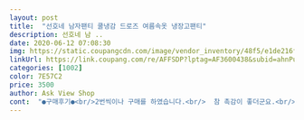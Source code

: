 ```yaml
---
layout: post 
title:  "선호네 남자팬티 쿨냉감 드로즈 여름속옷 냉장고팬티" 
description: 선호네 남 ..
date: 2020-06-12 07:08:30 
img: https://static.coupangcdn.com/image/vendor_inventory/48f5/e1de216f9aba7ca6a5af8eb484e0e33e0019011781a02cb1911b3ee87e99.jpg 
linkUrl: https://link.coupang.com/re/AFFSDP?lptag=AF3600438&subid=ahnPublicAsk&pageKey=284876705&itemId=903984804&vendorItemId=5265072574&traceid=V0-113-2048cc1c6ffac34a 
categories: [1002] 
color: 7E57C2 
price: 3500 
author: Ask View Shop 
cont:  "●구매후기●<br/>2번씩이나 구매를 하였습니다.<br/>  참 촉감이 좋더군요.<br/> .<br/> .<br/> .<br/> .<br/><br/>3개 구매 후 2주 후기<br/>구매전 이 글을 꼭 읽어주세요!!!!!<br/>그래서 한가지 이랫으면 좋겠다는 생각이 듭니다.<br/><br/>그런데 입어보니 다 좋은데  소변을 보고나면  아주 적은 잔뇨가 그대로 묻어나서 영 찝찝합니다.<br/><br/>기본적으로 2XL부터가 100이라고 생각하시면 될거같아요<br/>단점은 사이즈가 매우 작습니다<br/>보통 스판 드로즈 팬티에도 소변부분에는 한겹더 대주고 있음을  참고해주십시요.<br/> .<br/> .<br/>  .<br/><br/>소변보는 부분을 한겹더 대주면 참 좋겠는데 디자이너하시는 분이 거기까지는 생각을 못하셨나봅니다.<br/><br/>소재 <br/> - 아주 부드러운 쿨토시느낌<br/>오리궁댕이라 시th루<br/>오리궁댕이라면 더 큰걸 입으시는걸 추천 드립이다<br/>올 여름은 이 속옷으로!!<br/>이 속옷은 매우 가벼워서 안입은 듯한 착용감을 줍니다.<br/><br/>잘 만들었음 아무튼 싸고 괜찮아요<br/>저는 175cm, 허리 30이고 XL를 구매했는데 90사이즈같은 느낌입니다.<br/><br/>저는 이 속옷을 입기전에는 유니XX에서 유사한 속옷을 입었습니다.<br/><br/>저도 95를 주문하였다가 너무 끼어서  다시 100을 주문하였답니다.<br/>  다음에는 105를 주문할 생각입니다.<br/><br/>착용감 <br/> - 물기 있는 상태에서 입으면 물묻은 부위 클로킹 상태<br/>착용감은  아주 좋습니다.<br/> ^^ 사이즈는  한치수 위로 주문하시는 것이 좋겟구요.<br/><br/>통풍은 기가맥히요.<br/><br/>편함 인정 통풍성 인정 전체적으로 긋.<br/>긋.<br/>긋<br/>" 
---
```

